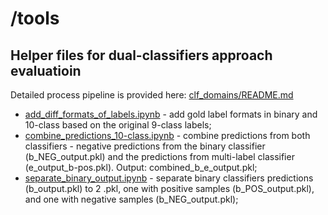 /tools
========================

Helper files for dual-classifiers approach evaluatioin
------------------------
Detailed process pipeline is provided here: [clf_domains/README.md](clf_domains/README.md.)

- [add_diff_formats_of_labels.ipynb](add_diff_formats_of_labels.ipynb) - add gold label formats in binary and 10-class based on the original 9-class labels;
- [combine_predictions_10-class.ipynb](combine_predictions_10-class.ipynb) - combine predictions from both classifiers - negative predictions from the binary classifier (b_NEG_output.pkl) and the predictions from multi-label classifier (e_output_b-pos.pkl). Output: combined_b_e_output.pkl;
- [separate_binary_output.ipynb](separate_binary_output.ipynb) - separate binary classifiers predictions (b_output.pkl) to 2 .pkl, one with positive samples (b_POS_output.pkl), and one with negative samples (b_NEG_output.pkl);